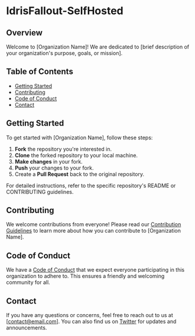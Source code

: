# IdrisFallout-SelfHosted

## Overview

Welcome to [Organization Name]! We are dedicated to [brief description of your organization's purpose, goals, or mission].

## Table of Contents

- [Getting Started](#getting-started)
- [Contributing](#contributing)
- [Code of Conduct](#code-of-conduct)
- [Contact](#contact)

## Getting Started

To get started with [Organization Name], follow these steps:

1. **Fork** the repository you're interested in.
2. **Clone** the forked repository to your local machine.
3. **Make changes** in your fork.
4. **Push** your changes to your fork.
5. Create a **Pull Request** back to the original repository.

For detailed instructions, refer to the specific repository's README or CONTRIBUTING guidelines.

## Contributing

We welcome contributions from everyone! Please read our [Contribution Guidelines](CONTRIBUTING.md) to learn more about how you can contribute to [Organization Name].

## Code of Conduct

We have a [Code of Conduct](CODE_OF_CONDUCT.md) that we expect everyone participating in this organization to adhere to. This ensures a friendly and welcoming community for all.

## Contact

If you have any questions or concerns, feel free to reach out to us at [contact@email.com]. You can also find us on [Twitter](https://twitter.com/your_org) for updates and announcements.
